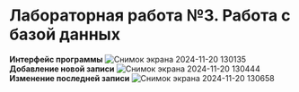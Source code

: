 # Лабораторная работа №3. Работа с базой данных
**Интерфейс программы**
![Снимок экрана 2024-11-20 130135](https://github.com/user-attachments/assets/ee5a5070-9fe1-4847-8696-e7b96e509958)
**Добавление новой записи**
![Снимок экрана 2024-11-20 130444](https://github.com/user-attachments/assets/204ff72f-cf4a-47f1-a799-306820f233c1)
**Изменение последней записи** 
![Снимок экрана 2024-11-20 130658](https://github.com/user-attachments/assets/366f29e7-dc9a-4229-8c02-48d14b94719e)

